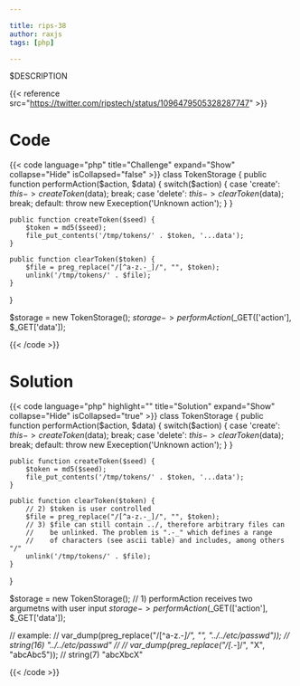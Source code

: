 ```yaml
---

title: rips-38
author: raxjs
tags: [php]

---
```


$DESCRIPTION

<!--more-->
{{< reference src="https://twitter.com/ripstech/status/1096479505328287747" >}}

# Code
{{< code language="php"  title="Challenge" expand="Show" collapse="Hide" isCollapsed="false" >}}
class TokenStorage {
    public function performAction($action, $data) {
        switch($action) {
            case 'create':
                $this->createToken($data);
                break;
            case 'delete':
                $this->clearToken($data);
                break;
            default:
                throw new Exeception('Unknown action');
        }
    }

    public function createToken($seed) {
        $token = md5($seed);
        file_put_contents('/tmp/tokens/' . $token, '...data');
    }

    public function clearToken($token) {
        $file = preg_replace("/[^a-z.-_]/", "", $token);
        unlink('/tmp/tokens/' . $file);
    }
}

$storage = new TokenStorage();
$storage->performAction($_GET(['action'], $_GET['data']);

{{< /code >}}

# Solution
{{< code language="php" highlight="" title="Solution" expand="Show" collapse="Hide" isCollapsed="true" >}}
class TokenStorage {
    public function performAction($action, $data) {
        switch($action) {
            case 'create':
                $this->createToken($data);
                break;
            case 'delete':
                $this->clearToken($data);
                break;
            default:
                throw new Exeception('Unknown action');
        }
    }

    public function createToken($seed) {
        $token = md5($seed);
        file_put_contents('/tmp/tokens/' . $token, '...data');
    }

    public function clearToken($token) {
        // 2) $token is user controlled
        $file = preg_replace("/[^a-z.-_]/", "", $token);
        // 3) $file can still contain ../, therefore arbitrary files can
        //    be unlinked. The problem is ".-_" which defines a range
        //    of characters (see ascii table) and includes, among others "/"
        unlink('/tmp/tokens/' . $file);
    }
}

$storage = new TokenStorage();
// 1) performAction receives two argumetns with user input
$storage->performAction($_GET(['action'], $_GET['data']);

// example:
// var_dump(preg_replace("/[^a-z.-_]/", "", "../../etc/passwd"));
// string(16) "../../etc/passwd"
//
// var_dump(preg_replace("/[.-_]/", "X", "abcAbc5"));
// string(7) "abcXbcX"

{{< /code >}}